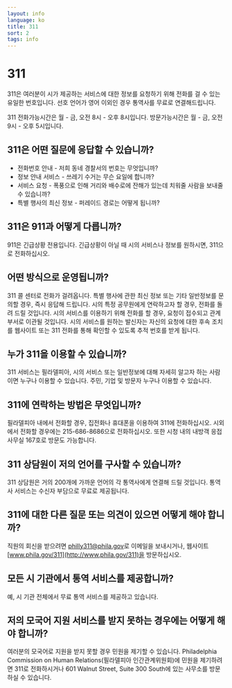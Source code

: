```yaml
---
layout: info
language: ko
title: 311
sort: 2
tags: info
---
```

311
=====
311은 여러분이 시가 제공하는 서비스에 대한 정보를 요청하기 위해 전화를 걸 수 있는 유일한 번호입니다. 선호 언어가 영어 이외인 경우 통역사를 무료로 연결해드립니다.
 
311 전화가능시간은 월 - 금, 오전 8시 - 오후 8시입니다.
방문가능시간은 월 - 금, 오전 9시 - 오후 5시입니다.
 
311은 어떤 질문에 응답할 수 있습니까?
-------------------------------------
- 전화번호 안내 - 저희 동네 경찰서의 번호는 무엇입니까?
- 정보 안내 서비스 - 쓰레기 수거는 무슨 요일에 합니까?
- 서비스 요청 - 폭풍으로 인해 거리와 배수로에 잔해가 있는데 치워줄 사람을 보내줄 수 있습니까?
- 특별 행사의 최신 정보 - 퍼레이드 경로는 어떻게 됩니까?
 
311은 911과 어떻게 다릅니까?
----------------------------
911은 긴급상황 전용입니다. 긴급상황이 아닐 때 시의 서비스나 정보를 원하시면, 311으로 전화하십시오.
 
어떤 방식으로 운영됩니까?
-------------------------
311 콜 센터로 전화가 걸려옵니다. 특별 행사에 관한 최신 정보 또는 기타 일반정보를 문의할 경우, 즉시 응답해 드립니다. 시의 특정 공무원에게 연락하고자 할 경우, 전화를 돌려 드릴 것입니다. 시의 서비스를 이용하기 위해 전화를 할 경우, 요청이 접수되고 관계 부서로 이관될 것입니다. 시의 서비스를 원하는 발신자는 자신의 요청에 대한 후속 조치를 웹사이트 또는 311 전화를 통해 확인할 수 있도록 추적 번호를 받게 됩니다.

누가 311을 이용할 수 있습니까?
------------------------------
311 서비스는 필라델피아, 시의 서비스 또는 일반정보에 대해 자세히 알고자 하는 사람이면 누구나 이용할 수 있습니다. 주민, 기업 및 방문자 누구나 이용할 수 있습니다.

311에 연락하는 방법은 무엇입니까?
---------------------------------
필라델피아 내에서 전화할 경우, 집전화나 휴대폰을 이용하여 311에 전화하십시오. 시외에서 전화할 경우에는 215-686-8686으로 전화하십시오. 또한 시청 내의 내방객 응접 사무실 167호로 방문도 가능합니다.

311 상담원이 저의 언어를 구사할 수 있습니까?
--------------------------------------------
311 상담원은 거의 200개에 가까운 언어의 각 통역사에게 연결해 드릴 것입니다. 통역사 서비스는 수신자 부담으로 무료로 제공됩니다.
 
311에 대한 다른 질문 또는 의견이 있으면 어떻게 해야 합니까?
-----------------------------------------------------
직원의 회신을 받으려면 [philly311@phila.gov](mailto:philly311@phila.gov)로 이메일을 보내시거나, 웹사이트 [www.phila.gov/311](http://www.phila.gov/311)을 방문하십시오.

모든 시 기관에서 통역 서비스를 제공합니까?
------------------------------------------
예, 시 기관 전체에서 무료 통역 서비스를 제공하고 있습니다.

저의 모국어 지원 서비스를 받지 못하는 경우에는 어떻게 해야 합니까?
------------------------------------------------------------------
여러분의 모국어로 지원을 받지 못할 경우 민원을 제기할 수 있습니다. Philadelphia Commission on Human Relations(필라델피아 인간관계위원회)에 민원을 제기하려면 311로 전화하시거나 601 Walnut Street, Suite 300 South에 있는 사무소를 방문하실 수 있습니다. 
